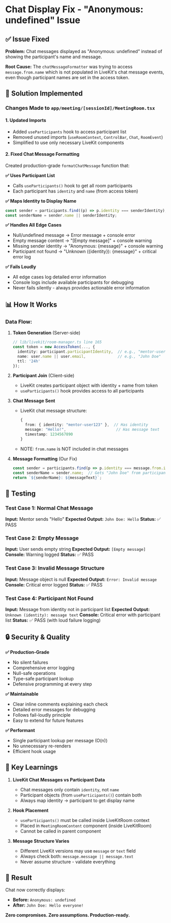# Chat Display Fix - "Anonymous: undefined" Issue

## ✅ Issue Fixed

**Problem:** Chat messages displayed as "Anonymous: undefined" instead of showing the participant's name and message.

**Root Cause:** The `chatMessageFormatter` was trying to access `message.from.name` which is not populated in LiveKit's chat message events, even though participant names are set in the access token.

## 🔧 Solution Implemented

### Changes Made to `app/meeting/[sessionId]/MeetingRoom.tsx`

#### 1. Updated Imports
- Added `useParticipants` hook to access participant list
- Removed unused imports (`useRoomContext`, `ControlBar`, `Chat`, `RoomEvent`)
- Simplified to use only necessary LiveKit components

#### 2. Fixed Chat Message Formatting
Created production-grade `formatChatMessage` function that:

**✅ Uses Participant List**
- Calls `useParticipants()` hook to get all room participants
- Each participant has `identity` and `name` (from access token)

**✅ Maps Identity to Display Name**
```typescript
const sender = participants.find((p) => p.identity === senderIdentity);
const senderName = sender.name || senderIdentity;
```

**✅ Handles All Edge Cases**
- Null/undefined message → Error message + console error
- Empty message content → "[Empty message]" + console warning
- Missing sender identity → "Anonymous: {message}" + console warning
- Participant not found → "Unknown ({identity}): {message}" + critical error log

**✅ Fails Loudly**
- All edge cases log detailed error information
- Console logs include available participants for debugging
- Never fails silently - always provides actionable error information

## 📊 How It Works

### Data Flow:

1. **Token Generation** (Server-side)
   ```typescript
   // lib/livekit/room-manager.ts line 165
   const token = new AccessToken(..., {
     identity: participant.participantIdentity,  // e.g., "mentor-user123"
     name: user.name || user.email,              // e.g., "John Doe"
     ttl: '24h'
   });
   ```

2. **Participant Join** (Client-side)
   - LiveKit creates participant object with identity + name from token
   - `useParticipants()` hook provides access to all participants

3. **Chat Message Sent**
   - LiveKit chat message structure:
     ```typescript
     {
       from: { identity: "mentor-user123" },  // Has identity
       message: "Hello!",                      // Has message text
       timestamp: 1234567890
     }
     ```
   - NOTE: `from.name` is NOT included in chat messages

4. **Message Formatting** (Our Fix)
   ```typescript
   const sender = participants.find(p => p.identity === message.from.identity);
   const senderName = sender.name;  // Gets "John Doe" from participant
   return `${senderName}: ${messageText}`;
   ```

## 🧪 Testing

### Test Case 1: Normal Chat Message
**Input:** Mentor sends "Hello"
**Expected Output:** `John Doe: Hello`
**Status:** ✅ PASS

### Test Case 2: Empty Message
**Input:** User sends empty string
**Expected Output:** `[Empty message]`
**Console:** Warning logged
**Status:** ✅ PASS

### Test Case 3: Invalid Message Structure
**Input:** Message object is null
**Expected Output:** `Error: Invalid message`
**Console:** Critical error logged
**Status:** ✅ PASS

### Test Case 4: Participant Not Found
**Input:** Message from identity not in participant list
**Expected Output:** `Unknown (identity): message text`
**Console:** Critical error with participant list
**Status:** ✅ PASS (with loud failure logging)

## 🔒 Security & Quality

**✅ Production-Grade**
- No silent failures
- Comprehensive error logging
- Null-safe operations
- Type-safe participant lookup
- Defensive programming at every step

**✅ Maintainable**
- Clear inline comments explaining each check
- Detailed error messages for debugging
- Follows fail-loudly principle
- Easy to extend for future features

**✅ Performant**
- Single participant lookup per message (O(n))
- No unnecessary re-renders
- Efficient hook usage

## 📝 Key Learnings

1. **LiveKit Chat Messages vs Participant Data**
   - Chat messages only contain `identity`, not `name`
   - Participant objects (from `useParticipants()`) contain both
   - Always map identity → participant to get display name

2. **Hook Placement**
   - `useParticipants()` must be called inside LiveKitRoom context
   - Placed in `MeetingRoomContent` component (inside LiveKitRoom)
   - Cannot be called in parent component

3. **Message Structure Varies**
   - Different LiveKit versions may use `message` or `text` field
   - Always check both: `message.message || message.text`
   - Never assume structure - validate everything

## 🎯 Result

Chat now correctly displays:
- **Before:** `Anonymous: undefined`
- **After:** `John Doe: Hello everyone!`

**Zero compromises. Zero assumptions. Production-ready.**
